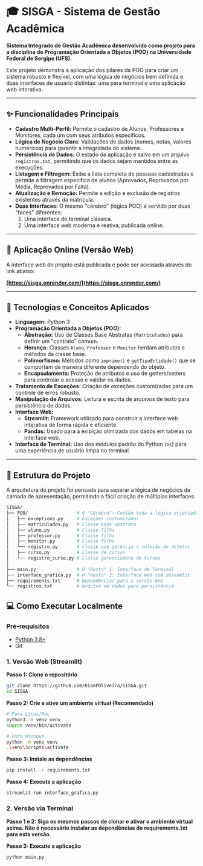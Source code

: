 # 🎓 SISGA - Sistema de Gestão Acadêmica

**Sistema Integrado de Gestão Acadêmica desenvolvido como projeto para a disciplina de Programação Orientada a Objetos (POO) na Universidade Federal de Sergipe (UFS).**

Este projeto demonstra a aplicação dos pilares da POO para criar um sistema robusto e flexível, com uma lógica de negócios bem definida e duas interfaces de usuário distintas: uma para terminal e uma aplicação web interativa.

---

## ✨ Funcionalidades Principais

* **Cadastro Multi-Perfil:** Permite o cadastro de Alunos, Professores e Monitores, cada um com seus atributos específicos.
* **Lógica de Negócio Clara:** Validações de dados (nomes, notas, valores numéricos) para garantir a integridade do sistema.
* **Persistência de Dados:** O estado da aplicação é salvo em um arquivo `registros.txt`, permitindo que os dados sejam mantidos entre as execuções.
* **Listagem e Filtragem:** Exibe a lista completa de pessoas cadastradas e permite a filtragem específica de alunos (Aprovados, Reprovados por Média, Reprovados por Falta).
* **Atualização e Remoção:** Permite a edição e exclusão de registros existentes através da matrícula.
* **Duas Interfaces:** O mesmo "cérebro" (lógica POO) é servido por duas "faces" diferentes:
    1.  Uma interface de terminal clássica.
    2.  Uma interface web moderna e reativa, publicada online.

---

## 🚀 Aplicação Online (Versão Web)

A interface web do projeto está publicada e pode ser acessada através do link abaixo:

**[https://sisga.onrender.com/](https://sisga.onrender.com/)**

---

## 🔧 Tecnologias e Conceitos Aplicados

* **Linguagem:** Python 3
* **Programação Orientada a Objetos (POO):**
    * **Abstração:** Uso de Classes Base Abstratas (`Matriculados`) para definir um "contrato" comum.
    * **Herança:** Classes `Aluno`, `Professor` e `Monitor` herdam atributos e métodos da classe base.
    * **Polimorfismo:** Métodos como `imprime()` e `getTipoEntidade()` que se comportam de maneira diferente dependendo do objeto.
    * **Encapsulamento:** Proteção de atributos e uso de getters/setters para controlar o acesso e validar os dados.
* **Tratamento de Exceções:** Criação de exceções customizadas para um controle de erros robusto.
* **Manipulação de Arquivos:** Leitura e escrita de arquivos de texto para persistência de dados.
* **Interface Web:**
    * **Streamlit:** Framework utilizado para construir a interface web interativa de forma rápida e eficiente.
    * **Pandas:** Usado para a exibição otimizada dos dados em tabelas na interface web.
* **Interface de Terminal:** Uso dos módulos padrão do Python (`os`) para uma experiência de usuário limpa no terminal.

---

## 📁 Estrutura do Projeto

A arquitetura do projeto foi pensada para separar a lógica de negócios da camada de apresentação, permitindo a fácil criação de múltiplas interfaces.
```bash
SISGA/
├── POO/                  # O "Cérebro": Contém toda a lógica orientada a objetos
│   ├── exceptions.py     # Exceções customizadas
│   ├── matriculados.py   # Classe base abstrata
│   ├── aluno.py          # Classe filha
│   ├── professor.py      # Classe filha
│   ├── monitor.py        # Classe filha
│   └── registro.py       # Classe que gerencia a coleção de objetos
│   ├── curso.py          # Classe de cursos
│   └── registro_curso.py # Classe gerenciadora de Cursos
│
├── main.py               # O "Rosto" 1: Interface de Terminal
├── interface_grafica.py  # O "Rosto" 2: Interface Web com Streamlit
├── requirements.txt      # Dependências para a versão Web
└── registros.txt         # Arquivo de dados para persistência
```

## 💻 Como Executar Localmente

### Pré-requisitos
* [Python 3.8+](https://www.python.org/downloads/)
* Git

### 1. Versão Web (Streamlit)

**Passo 1: Clone o repositório**
```bash
git clone https://github.com/RianPOliveira/SISGA.git
cd SISGA
```
**Passo 2: Crie e ative um ambiente virtual (Recomendado)**
```bash
# Para Linux/Mac
python3 -m venv venv
source venv/bin/activate

# Para Windows
python -m venv venv
.\venv\Scripts\activate
```
**Passo 3: Instale as dependências**
```bash
pip install -r requirements.txt
```
**Passo 4: Execute a aplicação**
```bash
streamlit run interface_grafica.py
```

### 2. Versão via Terminal

**Passo 1 e 2: Siga os mesmos passos de clonar e ativar o ambiente virtual acima. Não é necessário instalar as dependências do requirements.txt para esta versão.**

**Passo 3: Execute a aplicação**
```bash
python main.py
```
